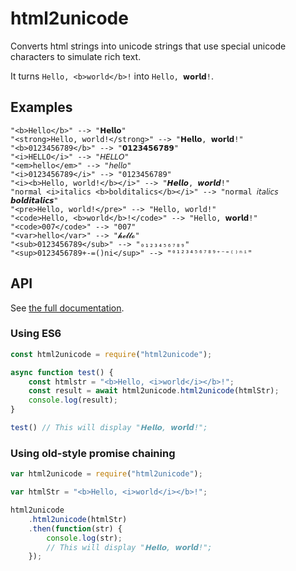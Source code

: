 # html2unicode

Converts html strings into unicode strings that use
special unicode characters to simulate rich text.

It turns `Hello, <b>world</b>!` into `Hello, 𝘄𝗼𝗿𝗹𝗱!`.

## Examples

```
"<b>Hello</b>" --> "𝗛𝗲𝗹𝗹𝗼"
"<strong>Hello, world!</strong>" --> "𝗛𝗲𝗹𝗹𝗼, 𝘄𝗼𝗿𝗹𝗱!"
"<b>0123456789</b>" --> "𝟬𝟭𝟮𝟯𝟰𝟱𝟲𝟳𝟴𝟵"
"<i>HELLO</i>" --> "𝘏𝘌𝘓𝘓𝘖"
"<em>hello</em>" --> "𝘩𝘦𝘭𝘭𝘰"
"<i>0123456789</i>" --> "0123456789"
"<i><b>Hello, world!</b></i>" --> "𝙃𝙚𝙡𝙡𝙤, 𝙬𝙤𝙧𝙡𝙙!"
"normal <i>italics <b>bolditalics</b></i>" --> "normal 𝘪𝘵𝘢𝘭𝘪𝘤𝘴 𝙗𝙤𝙡𝙙𝙞𝙩𝙖𝙡𝙞𝙘𝙨"
"<pre>Hello, world!</pre>" --> "𝙷𝚎𝚕𝚕𝚘, 𝚠𝚘𝚛𝚕𝚍!"
"<code>Hello, <b>world</b>!</code>" --> "𝙷𝚎𝚕𝚕𝚘, 𝘄𝗼𝗿𝗹𝗱!"
"<code>007</code>" --> "𝟶𝟶𝟽"
"<var>hello</var>" --> "𝓱𝓮𝓵𝓵𝓸"
"<sub>0123456789</sub>" --> "₀₁₂₃₄₅₆₇₈₉"
"<sup>0123456789+-=()ni</sup>" --> "⁰¹²³⁴⁵⁶⁷⁸⁹⁺⁻⁼⁽⁾ⁿⁱ"
```

## API

See [the full documentation](api.md).

### Using ES6

```js
const html2unicode = require("html2unicode");

async function test() {
	const htmlstr = "<b>Hello, <i>world</i></b>!";
	const result = await html2unicode.html2unicode(htmlStr);
	console.log(result);
}

test() // This will display "𝗛𝗲𝗹𝗹𝗼, 𝙬𝙤𝙧𝙡𝙙!";
```

### Using old-style promise chaining

```js
var html2unicode = require("html2unicode");

var htmlStr = "<b>Hello, <i>world</i></b>!";

html2unicode
	.html2unicode(htmlStr)
	.then(function(str) {
		console.log(str);
		// This will display "𝗛𝗲𝗹𝗹𝗼, 𝙬𝙤𝙧𝙡𝙙!";
	});
```
